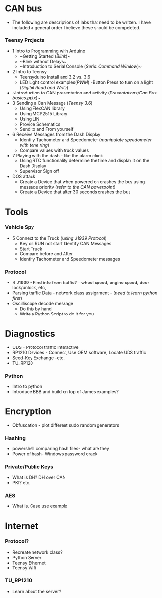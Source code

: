 # CAN bus
* The following are descriptions of labs that need to be written. I have included a general order I believe these should be compeleted. 
### Teensy Projects
* 1 Intro to Programming with Arduino
	- ~Getting Started (_Blink_)~
	- ~Blink without Delays~
	- ~Introduction to Serial Console (_Serial Command Window_)~
* 2 Intro to Teensy
	- Teensyduino Install and 3.2 vs. 3.6
	- LED Light control examples(_PWM_)
		-Button Press to turn on a light (_Digital Read and Write_)
* ~Introduction to CAN presentation and activity (_Presentations/Can Bus basics.pptx_)~
* 3 Sending a Can Message (_Teensy 3.6_)
	- Using FlexCAN library
	- Using MCP2515 Library
	- Using LIN
	- Provide Schematics
	- Send to and From yourself
* 6 Receive Messages from the Dash Display
	- Identify Tachometer and Speedometer (_manipulate speedometer with tone ring_)
	- Compare values with truck values
* 7 Playing with the dash - like the alarm clock
	- Using RTC functionality determine the time and display it on the Dash Display
	- Supervisor Sign off
*  DOS attack
	- Create a Device that when powered on crashes the bus using message priority (_refer to the CAN powerpoint_)
	- Create a Device that after 30 seconds crashes the bus
# Tools
### Vehicle Spy
* 5 Connect to the Truck (_Using J1939 Protocol_)
	- Key on RUN not start Identify CAN Messages
	- Start Truck
	- Compare before and After
	- Identify Tachometer and Speedometer messages

### Protocol
* 4 J1939 - Find info from traffic? - wheel speed, engine speed, door lock/unlock, etc, 
* Parsing traffic Data - network class assignment - (_need to learn python first_)
* Oscilliscope decode message
	- Do this by hand
	- Write a Python Script to do it for you

# Diagnostics
* UDS - Protocol traffic interactive
* RP1210 Devices - Connect, Use OEM software, Locate UDS traffic
* Seed-Key Exchange -etc.
* TU_RP120 

### Python
* Intro to python
* Introduce BBB and build on top of James examples?





# Encryption
* Obfuscation - plot different sudo random generators
### Hashing
* powershell comparing hash files- what are they
* Power of hash- Windows password crack
### Private/Public Keys
* What is DH? DH over CAN
* PKI? etc.
### AES
* What is. Case use example

# Internet
### Protocol?
* Recreate network class?
* Python Server 
* Teensy Ethernet
* Teensy Wifi
### TU_RP1210
* Learn about the server?
